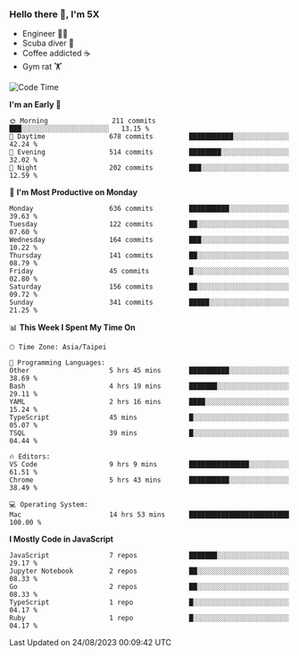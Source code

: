 ### Hello there 👋, I'm 5X

* Engineer 👨‍💻
* Scuba diver 🤿
* Coffee addicted ☕️
* Gym rat 🏋️

<!--START_SECTION:waka-->
![Code Time](http://img.shields.io/badge/Code%20Time-472%20hrs%2032%20mins-blue)

**I'm an Early 🐤** 

```text
🌞 Morning                211 commits         ███░░░░░░░░░░░░░░░░░░░░░░   13.15 % 
🌆 Daytime                678 commits         ███████████░░░░░░░░░░░░░░   42.24 % 
🌃 Evening                514 commits         ████████░░░░░░░░░░░░░░░░░   32.02 % 
🌙 Night                  202 commits         ███░░░░░░░░░░░░░░░░░░░░░░   12.59 % 
```
📅 **I'm Most Productive on Monday** 

```text
Monday                   636 commits         ██████████░░░░░░░░░░░░░░░   39.63 % 
Tuesday                  122 commits         ██░░░░░░░░░░░░░░░░░░░░░░░   07.60 % 
Wednesday                164 commits         ███░░░░░░░░░░░░░░░░░░░░░░   10.22 % 
Thursday                 141 commits         ██░░░░░░░░░░░░░░░░░░░░░░░   08.79 % 
Friday                   45 commits          █░░░░░░░░░░░░░░░░░░░░░░░░   02.80 % 
Saturday                 156 commits         ██░░░░░░░░░░░░░░░░░░░░░░░   09.72 % 
Sunday                   341 commits         █████░░░░░░░░░░░░░░░░░░░░   21.25 % 
```


📊 **This Week I Spent My Time On** 

```text
🕑︎ Time Zone: Asia/Taipei

💬 Programming Languages: 
Other                    5 hrs 45 mins       ██████████░░░░░░░░░░░░░░░   38.69 % 
Bash                     4 hrs 19 mins       ███████░░░░░░░░░░░░░░░░░░   29.11 % 
YAML                     2 hrs 16 mins       ████░░░░░░░░░░░░░░░░░░░░░   15.24 % 
TypeScript               45 mins             █░░░░░░░░░░░░░░░░░░░░░░░░   05.07 % 
TSQL                     39 mins             █░░░░░░░░░░░░░░░░░░░░░░░░   04.44 % 

🔥 Editors: 
VS Code                  9 hrs 9 mins        ███████████████░░░░░░░░░░   61.51 % 
Chrome                   5 hrs 43 mins       ██████████░░░░░░░░░░░░░░░   38.49 % 

💻 Operating System: 
Mac                      14 hrs 53 mins      █████████████████████████   100.00 % 
```

**I Mostly Code in JavaScript** 

```text
JavaScript               7 repos             ███████░░░░░░░░░░░░░░░░░░   29.17 % 
Jupyter Notebook         2 repos             ██░░░░░░░░░░░░░░░░░░░░░░░   08.33 % 
Go                       2 repos             ██░░░░░░░░░░░░░░░░░░░░░░░   08.33 % 
TypeScript               1 repo              █░░░░░░░░░░░░░░░░░░░░░░░░   04.17 % 
Ruby                     1 repo              █░░░░░░░░░░░░░░░░░░░░░░░░   04.17 % 
```




 Last Updated on 24/08/2023 00:09:42 UTC
<!--END_SECTION:waka-->
